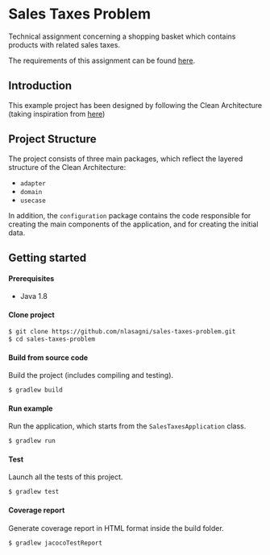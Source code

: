 # Sales Taxes Problem

Technical assignment concerning a shopping basket which contains products with related sales taxes.

The requirements of this assignment can be found [here](https://github.com/xpeppers/sales-taxes-problem).

## Introduction

This example project has been designed by following the Clean Architecture (taking inspiration from 
[here](https://github.com/carlphilipp/clean-architecture-example))

## Project Structure

The project consists of three main packages, which reflect the layered structure of the Clean Architecture:

- `adapter`
- `domain`
- `usecase`

In addition, the `configuration` package contains the code responsible for creating the main components of the 
application, and for creating the initial data.

## Getting started

#### Prerequisites

- Java 1.8

#### Clone project

```bash
$ git clone https://github.com/nlasagni/sales-taxes-problem.git
$ cd sales-taxes-problem
```

#### Build from source code

Build the project (includes compiling and testing).

```bash
$ gradlew build
```

#### Run example

Run the application, which starts from the `SalesTaxesApplication` class.

```bash
$ gradlew run
```

#### Test

Launch all the tests of this project.

```bash
$ gradlew test
```

#### Coverage report

Generate coverage report in HTML format inside the build folder.

```bash
$ gradlew jacocoTestReport
```